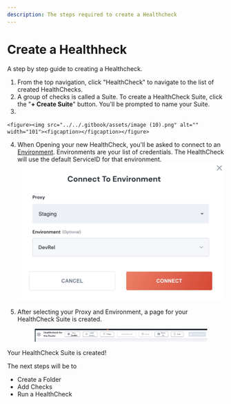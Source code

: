 ```yaml
---
description: The steps required to create a Healthcheck
---
```


# Create a Healthheck

A step by step guide to creating a Healthcheck.

1. From the top navigation, click "HealthCheck" to navigate to the list of created HealthChecks.
2. A group of checks is called a Suite.  To create a HealthCheck Suite, click the "**+ Create Suite**" button. You'll be prompted to name your Suite.
3.

    <figure><img src="../../.gitbook/assets/image (10).png" alt="" width="101"><figcaption></figcaption></figure>
4. When Opening your new HealthCheck, you'll be asked to connect to an [Environment](../../connnecting/proxies/connect-your-environment/).  Environments are your list of credentials.  The HealthCheck will use the default ServiceID for that environment.![](<../../.gitbook/assets/image (15).png>)
5.  After selecting your Proxy and Environment, a page for your HealthCheck Suite is created.

    <figure><img src="../../.gitbook/assets/image (14).png" alt=""><figcaption></figcaption></figure>

Your HealthCheck Suite is created!

The next steps will be to

* Create a Folder
* Add Checks
* Run a HealthCheck

